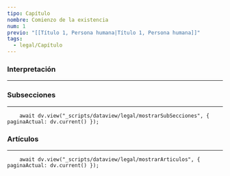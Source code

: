 ```yaml
---
tipo: Capítulo
nombre: Comienzo de la existencia
num: 1
previo: "[[Título 1, Persona humana|Título 1, Persona humana]]"
tags:
  - legal/Capítulo
---
```

### Interpretación
---

### Subsecciones
---
```dataviewjs
	await dv.view("_scripts/dataview/legal/mostrarSubSecciones", { paginaActual: dv.current() });
```

### Artículos
---
```dataviewjs
	await dv.view("_scripts/dataview/legal/mostrarArticulos", { paginaActual: dv.current() });
```
